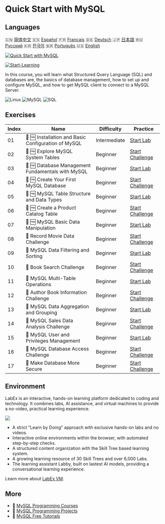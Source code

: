 # Quick Start with MySQL

## Languages

🇨🇳 [简体中文](README_zh.md) 🇪🇸 [Español](README_es.md) 🇫🇷 [Français](README_fr.md) 🇩🇪 [Deutsch](README_de.md) 🇯🇵 [日本語](README_ja.md) 🇷🇺 [Русский](README_ru.md) 🇰🇷 [한국어](README_ko.md) 🇧🇷 [Português](README_pt.md) 🇺🇸 [English](README.md) 

[![Quick Start with MySQL](https://cover-creator.labex.io/quick-start-with-mysql.png)](https://labex.io/courses/quick-start-with-mysql)

[![Start-Learning](https://img.shields.io/badge/Start-Learning-whitesmoke?style=for-the-badge)](https://labex.io/courses/quick-start-with-mysql)

In this course, you will learn what Structured Query Language (SQL) and databases are, the basics of database management, how to set up and configure MySQL, and how to get MySQL client to connect to a MySQL Server.

![Linux](https://img.shields.io/badge/Linux-whitesmoke?style=for-the-badge&logo=linux)
![MySQL](https://img.shields.io/badge/MySQL-whitesmoke?style=for-the-badge&logo=mysql)
![SQL](https://img.shields.io/badge/SQL-whitesmoke?style=for-the-badge&logo=sql)


## Exercises

|   Index | Name                                                | Difficulty   | Practice                                                                                                                      |
|---------|-----------------------------------------------------|--------------|-------------------------------------------------------------------------------------------------------------------------------|
|      01 | 📖 🆓 Installation and Basic Configuration of MySQL | Intermediate | <a target='_blank' href='https://labex.io/tutorials/mysql-installation-and-basic-configuration-of-mysql-418415'>Start Lab</a> |
|      02 | 🎯 🆓 Explore MySQL System Tables                   | Beginner     | <a target='_blank' href='https://labex.io/tutorials/mysql-explore-mysql-system-tables-391702'>Start Challenge</a>             |
|      03 | 📖 🆓 Database Management Fundamentals with MySQL   | Beginner     | <a target='_blank' href='https://labex.io/tutorials/mysql-database-management-fundamentals-with-mysql-418414'>Start Lab</a>   |
|      04 | 🎯 🆓 Create Your First MySQL Database              | Beginner     | <a target='_blank' href='https://labex.io/tutorials/mysql-create-your-first-mysql-database-418265'>Start Challenge</a>        |
|      05 | 📖 🆓 MySQL Table Structure and Data Types          | Beginner     | <a target='_blank' href='https://labex.io/tutorials/mysql-mysql-table-structure-and-data-types-418307'>Start Lab</a>          |
|      06 | 🎯 🆓 Create a Product Catalog Table                | Beginner     | <a target='_blank' href='https://labex.io/tutorials/mysql-create-a-product-catalog-table-418298'>Start Challenge</a>          |
|      07 | 📖 🆓 MySQL Basic Data Manipulation                 | Beginner     | <a target='_blank' href='https://labex.io/tutorials/sql-mysql-basic-data-manipulation-418303'>Start Lab</a>                   |
|      08 | 🎯  Record Movie Data Challenge                     | Beginner     | <a target='_blank' href='https://labex.io/tutorials/mysql-record-movie-data-challenge-418302'>Start Challenge</a>             |
|      09 | 📖  MySQL Data Filtering and Sorting                | Beginner     | <a target='_blank' href='https://labex.io/tutorials/mysql-mysql-data-filtering-and-sorting-418305'>Start Lab</a>              |
|      10 | 🎯  Book Search Challenge                           | Beginner     | <a target='_blank' href='https://labex.io/tutorials/mysql-book-search-challenge-418297'>Start Challenge</a>                   |
|      11 | 📖  MySQL Multi-Table Operations                    | Beginner     | <a target='_blank' href='https://labex.io/tutorials/mysql-mysql-multi-table-operations-418306'>Start Lab</a>                  |
|      12 | 🎯  Author Book Information Challenge               | Beginner     | <a target='_blank' href='https://labex.io/tutorials/mysql-author-book-information-challenge-418296'>Start Challenge</a>       |
|      13 | 📖  MySQL Data Aggregation and Grouping             | Beginner     | <a target='_blank' href='https://labex.io/tutorials/mysql-mysql-data-aggregation-and-grouping-418304'>Start Lab</a>           |
|      14 | 🎯  MySQL Sales Data Analysis Challenge             | Beginner     | <a target='_blank' href='https://labex.io/tutorials/mysql-mysql-sales-data-analysis-challenge-418301'>Start Challenge</a>     |
|      15 | 📖  MySQL User and Privileges Management            | Beginner     | <a target='_blank' href='https://labex.io/tutorials/mysql-mysql-user-and-privileges-management-418308'>Start Lab</a>          |
|      16 | 🎯  MySQL Database Access Challenge                 | Beginner     | <a target='_blank' href='https://labex.io/tutorials/mysql-mysql-database-access-challenge-418300'>Start Challenge</a>         |
|      17 | 🎯  Make Database More Secure                       | Beginner     | <a target='_blank' href='https://labex.io/tutorials/mysql-make-database-more-secure-391535'>Start Challenge</a>               |

## Environment

LabEx is an interactive, hands-on learning platform dedicated to coding and technology. It combines labs, AI assistance, and virtual machines to provide a no-video, practical learning experience.

![](https://tutorial-screenshot.getvm.io/images/vm-1725247253.png)

- A strict "Learn by Doing" approach with exclusive hands-on labs and no videos.
- Interactive online environments within the browser, with automated step-by-step checks.
- A structured content organization with the Skill Tree based learning system.
- A growing learning resource of 30 Skill Trees and over 6,000 Labs.
- The learning assistant Labby, built on lastest AI models, providing a conversational learning experience.

Learn more about [LabEx VM](https://support.labex.io/using-labex/virtual-machine).

## More

- 🔗 [MySQL Programming Courses](https://github.com/labex-labs/awesome-programming-courses)
- 🔗 [MySQL Programming Projects](https://github.com/labex-labs/awesome-programming-projects)
- 🔗 [MySQL Free Tutorials](https://github.com/labex-labs/mysql-free-tutorials)

